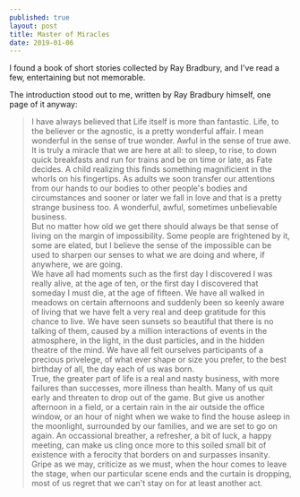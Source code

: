 ```yaml
---
published: true
layout: post
title: Master of Miracles
date: 2019-01-06
---
```

I found a book of short stories collected by Ray Bradbury, and I've read a few, entertaining but not memorable.  

The introduction stood out to me, written by Ray Bradbury himself, one page of it anyway: 

>I have always believed that Life itself is more than fantastic.  Life, to the believer or the agnostic, is a pretty wonderful affair.  I mean wonderful in the sense of true wonder.  Awful in the sense of true awe.  It is truly a miracle that we are here at all: to sleep, to rise, to down quick breakfasts and run for trains and be on time or late, as Fate decides.
A child realizing this finds something magnificient in the whorls on his fingertips.  As adults we soon transfer our attentions from our hands to our bodies to other people's bodies and circumstances and sooner or later we fall in love and that is a pretty strange business too.  A wonderful, awful, sometimes unbelievable business.  
But no matter how old we get there should always be that sense of living on the margin of impossibility.  Some people are frightened by it, some are elated, but I believe the sense of the impossible can be used to sharpen our senses to what we are doing and where, if anywhere, we are going.  
We have all had moments such as the first day I discovered I was really alive, at the age of ten, or the first day I discovered that someday I must die, at the age of fifteen.  We have all walked in meadows on certain afternoons and suddenly been so keenly aware of living that we have felt a very real and deep gratitude for this chance to live.  We have seen sunsets so beautiful that there is no talking of them, caused by a million interactions of events in the atmosphere, in the light, in the dust particles, and in the hidden theatre of the mind.  We have all felt ourselves participants of a precious privelege, of what ever shape or size you prefer, to the best birthday of all, the day each of us was born.  
True, the greater part of life is a real and nasty business, with more failures than successes, more illness than health.  Many of us quit early and threaten to drop out of the game.  But give us another afternoon in a field, or a certain rain in the air outside the office window, or an hour of night when we wake to find the house asleep in the moonlight, surrounded by our families, and we are set to go on again.  An occassional breather, a refresher, a bit of luck, a happy meeting, can make us cling once more to this soiled small bit of existence with a ferocity that borders on and surpasses insanity.  
Gripe as we may, criticize as we must, when the hour comes to leave the stage, when our particular scene ends and the curtain is dropping, most of us regret that we can't stay on for at least another act.

